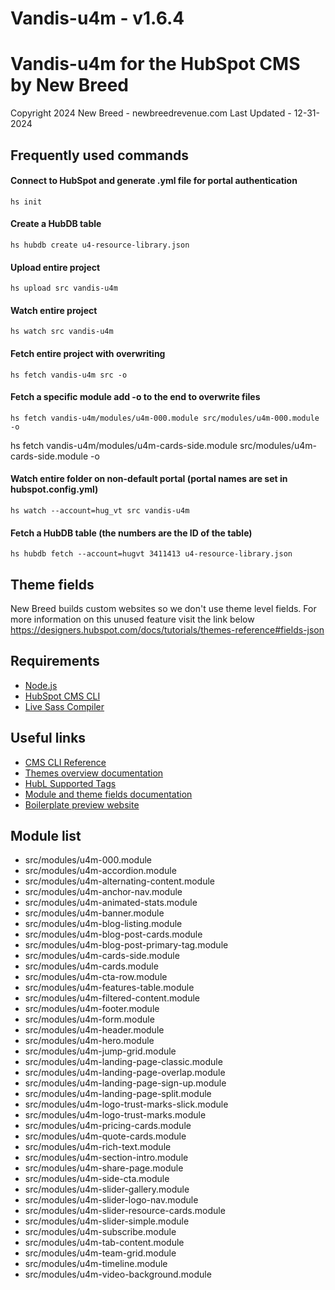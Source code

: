 # Vandis-u4m - v1.6.4

# Vandis-u4m for the HubSpot CMS by New Breed

Copyright 2024 New Breed - newbreedrevenue.com
Last Updated - 12-31-2024

## Frequently used commands

#### Connect to HubSpot and generate .yml file for portal authentication

```
hs init
```

#### Create a HubDB table

```
hs hubdb create u4-resource-library.json
```

#### Upload entire project

```
hs upload src vandis-u4m
```

#### Watch entire project

```
hs watch src vandis-u4m
```

#### Fetch entire project with overwriting

```
hs fetch vandis-u4m src -o
```

#### Fetch a specific module add -o to the end to overwrite files

```
hs fetch vandis-u4m/modules/u4m-000.module src/modules/u4m-000.module -o
```

hs fetch vandis-u4m/modules/u4m-cards-side.module src/modules/u4m-cards-side.module -o

#### Watch entire folder on non-default portal (portal names are set in hubspot.config.yml)

```
hs watch --account=hug_vt src vandis-u4m
```

#### Fetch a HubDB table (the numbers are the ID of the table)

```
hs hubdb fetch --account=hugvt 3411413 u4-resource-library.json
```

## Theme fields

New Breed builds custom websites so we don't use theme level fields. For more information on this unused feature visit the link below
https://designers.hubspot.com/docs/tutorials/themes-reference#fields-json

## Requirements

- [Node.js](https://nodejs.org/en/)
- [HubSpot CMS CLI](https://developers.hubspot.com/docs/cms/developer-reference/local-development-cms-cli)
- [Live Sass Compiler](https://marketplace.visualstudio.com/items?itemName=glenn2223.live-sass)

## Useful links

- [CMS CLI Reference](https://developers.hubspot.com/docs/cms/developer-reference/local-development-cms-cli)
- [Themes overview documentation](https://designers.hubspot.com/docs/building-blocks/themes)
- [HubL Supported Tags](https://developers.hubspot.com/docs/cms/hubl/tags)
- [Module and theme fields documentation](https://designers.hubspot.com/docs/building-blocks/module-theme-fields)
- [Boilerplate preview website](https://boilerplate.hubspotcms.com)

## Module list

- src/modules/u4m-000.module
- src/modules/u4m-accordion.module
- src/modules/u4m-alternating-content.module
- src/modules/u4m-anchor-nav.module
- src/modules/u4m-animated-stats.module
- src/modules/u4m-banner.module
- src/modules/u4m-blog-listing.module
- src/modules/u4m-blog-post-cards.module
- src/modules/u4m-blog-post-primary-tag.module
- src/modules/u4m-cards-side.module
- src/modules/u4m-cards.module
- src/modules/u4m-cta-row.module
- src/modules/u4m-features-table.module
- src/modules/u4m-filtered-content.module
- src/modules/u4m-footer.module
- src/modules/u4m-form.module
- src/modules/u4m-header.module
- src/modules/u4m-hero.module
- src/modules/u4m-jump-grid.module
- src/modules/u4m-landing-page-classic.module
- src/modules/u4m-landing-page-overlap.module
- src/modules/u4m-landing-page-sign-up.module
- src/modules/u4m-landing-page-split.module
- src/modules/u4m-logo-trust-marks-slick.module
- src/modules/u4m-logo-trust-marks.module
- src/modules/u4m-pricing-cards.module
- src/modules/u4m-quote-cards.module
- src/modules/u4m-rich-text.module
- src/modules/u4m-section-intro.module
- src/modules/u4m-share-page.module
- src/modules/u4m-side-cta.module
- src/modules/u4m-slider-gallery.module
- src/modules/u4m-slider-logo-nav.module
- src/modules/u4m-slider-resource-cards.module
- src/modules/u4m-slider-simple.module
- src/modules/u4m-subscribe.module
- src/modules/u4m-tab-content.module
- src/modules/u4m-team-grid.module
- src/modules/u4m-timeline.module
- src/modules/u4m-video-background.module
